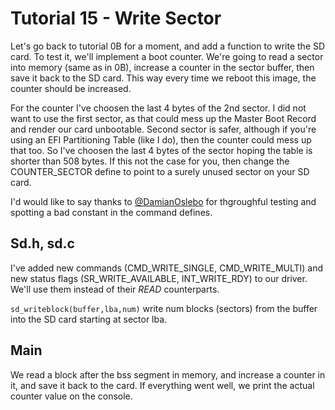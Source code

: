 Tutorial 15 - Write Sector
==========================

Let's go back to tutorial 0B for a moment, and add a function to write the SD card. To test it, we'll implement
a boot counter. We're going to read a sector into memory (same as in 0B), increase a counter in the sector buffer,
then save it back to the SD card. This way every time we reboot this image, the counter should be increased.

For the counter I've choosen the last 4 bytes of the 2nd sector. I did not want to use the first sector, as that
could mess up the Master Boot Record and render our card unbootable. Second sector is safer, although if you're
using an EFI Partitioning Table (like I do), then the counter could mess up that too. So I've choosen the last 4 bytes
of the sector hoping the table is shorter than 508 bytes. If this not the case for you, then change the COUNTER_SECTOR
define to point to a surely unused sector on your SD card.

I'd would like to say thanks to [@DamianOslebo](https://github.com/DamianOslebo) for thgroughful testing and spotting
a bad constant in the command defines.

Sd.h, sd.c
------------

I've added new commands (CMD_WRITE_SINGLE, CMD_WRITE_MULTI) and new status flags (SR_WRITE_AVAILABLE,
INT_WRITE_RDY) to our driver. We'll use them instead of their *READ* counterparts.

`sd_writeblock(buffer,lba,num)` write num blocks (sectors) from the buffer into the SD card starting at sector lba.

Main
----

We read a block after the bss segment in memory, and increase a counter in it, and save it back to the card. If
everything went well, we print the actual counter value on the console.
